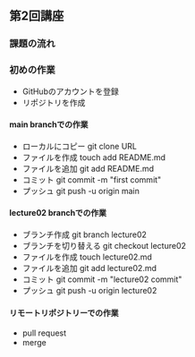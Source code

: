 ## 第2回講座

### 課題の流れ

### 初めの作業
* GitHubのアカウントを登録
* リポジトリを作成

#### main branchでの作業
* ローカルにコピー git clone URL
* ファイルを作成  touch add README.md
* ファイルを追加  git add README.md
* コミット git commit -m "first commit"
* プッシュ git push -u origin main

#### lecture02 branchでの作業
* ブランチ作成 git branch lecture02
* ブランチを切り替える git checkout lecture02
* ファイルを作成 touch lecture02.md  
* ファイルを追加 git add lecture02.md
* コミット git commit -m "lecture02 commit"
* プッシュ git push -u origin lecture02

#### リモートリポジトリーでの作業
* pull request
* merge
